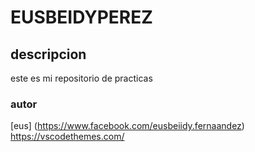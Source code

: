# EUSBEIDYPEREZ 
## descripcion 
este es mi repositorio de practicas 
### autor 
[eus] (https://www.facebook.com/eusbeiidy.fernaandez)
https://vscodethemes.com/